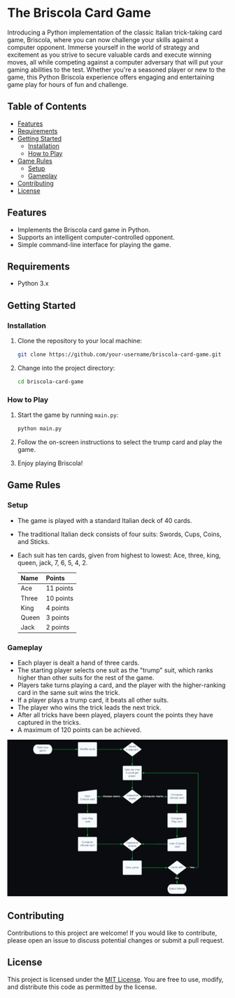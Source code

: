 # The Briscola Card Game

Introducing a Python implementation of the classic Italian trick-taking card game, Briscola, where you can now challenge your skills against a computer opponent. Immerse yourself in the world of strategy and excitement as you strive to secure valuable cards and execute winning moves, all while competing against a computer adversary that will put your gaming abilities to the test. Whether you're a seasoned player or new to the game, this Python Briscola experience offers engaging and entertaining game play for hours of fun and challenge.

## Table of Contents

- [Features](#features)
- [Requirements](#requirements)
- [Getting Started](#getting-started)
  - [Installation](#installation)
  - [How to Play](#how-to-play)
- [Game Rules](#game-rules)
  - [Setup](#setup)
  - [Gameplay](#gameplay)
- [Contributing](#contributing)
- [License](#license)

## Features

- Implements the Briscola card game in Python.
- Supports an intelligent computer-controlled opponent.
- Simple command-line interface for playing the game.

## Requirements

- Python 3.x

## Getting Started

### Installation

1. Clone the repository to your local machine:

    ```bash
    git clone https://github.com/your-username/briscola-card-game.git
    ```

2. Change into the project directory:

    ```bash
    cd briscola-card-game
    ```

### How to Play

1. Start the game by running `main.py`:

    ```bash
    python main.py
    ```

2. Follow the on-screen instructions to select the trump card and play the game.

3. Enjoy playing Briscola!

## Game Rules

### Setup

- The game is played with a standard Italian deck of 40 cards.
- The traditional Italian deck consists of four suits: Swords, Cups, Coins, and Sticks.
- Each suit has ten cards, given from highest to lowest: Ace, three, king, queen, jack, 7, 6, 5, 4, 2.

  | Name   | Points   |
  | ------ | -------- |
  | Ace    | 11 points |
  | Three  | 10 points |
  | King   | 4 points  |
  | Queen  | 3 points  |
  | Jack   | 2 points  |

### Gameplay

- Each player is dealt a hand of three cards.
- The starting player selects one suit as the "trump" suit, which ranks higher than other suits for the rest of the game.
- Players take turns playing a card, and the player with the higher-ranking card in the same suit wins the trick.
- If a player plays a trump card, it beats all other suits.
- The player who wins the trick leads the next trick.
- After all tricks have been played, players count the points they have captured in the tricks.
- A maximum of 120 points can be achieved.


![Flow Chart](res/flow-chart-gameplay.jpeg)


## Contributing

Contributions to this project are welcome! If you would like to contribute, please open an issue to discuss potential changes or submit a pull request.

## License

This project is licensed under the [MIT License](https://github.com/Pymetheus/The-Briscola-card-game/blob/update-main/src/LICENSE.md). You are free to use, modify, and distribute this code as permitted by the license.
